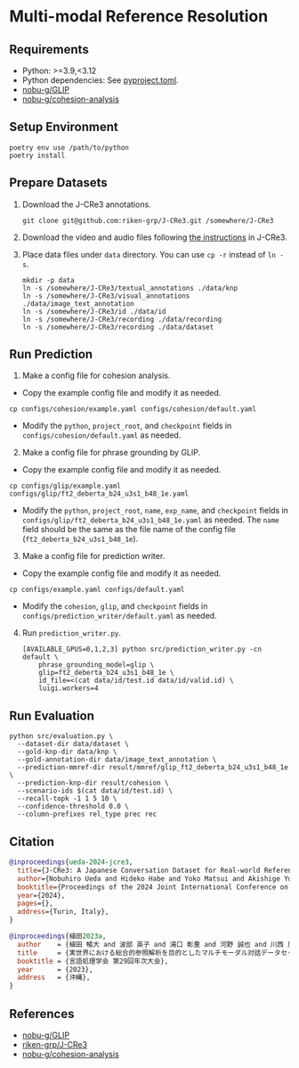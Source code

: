 # Multi-modal Reference Resolution

## Requirements

- Python: >=3.9,<3.12
- Python dependencies: See [pyproject.toml](./pyproject.toml).
- [nobu-g/GLIP](https://github.com/nobu-g/GLIP)
- [nobu-g/cohesion-analysis](https://github.com/nobu-g/cohesion-analysis)

## Setup Environment

```shell
poetry env use /path/to/python
poetry install
```

## Prepare Datasets

1. Download the J-CRe3 annotations.

    ```shell
    git clone git@github.com:riken-grp/J-CRe3.git /somewhere/J-CRe3
    ```

2. Download the video and audio files following [the instructions](https://github.com/riken-grp/J-CRe3?tab=readme-ov-file#video-and-audio-files) in J-CRe3.

3. Place data files under `data` directory. You can use `cp -r` instead of `ln -s`.

    ```shell
    mkdir -p data
    ln -s /somewhere/J-CRe3/textual_annotations ./data/knp
    ln -s /somewhere/J-CRe3/visual_annotations ./data/image_text_annotation
    ln -s /somewhere/J-CRe3/id ./data/id
    ln -s /somewhere/J-CRe3/recording ./data/recording
    ln -s /somewhere/J-CRe3/recording ./data/dataset
   ```

## Run Prediction

1. Make a config file for cohesion analysis.

  - Copy the example config file and modify it as needed.

   ```shell
   cp configs/cohesion/example.yaml configs/cohesion/default.yaml
   ```
   - Modify the `python`, `project_root`, and `checkpoint` fields in `configs/cohesion/default.yaml` as needed.

2. Make a config file for phrase grounding by GLIP.

  - Copy the example config file and modify it as needed.

   ```shell
   cp configs/glip/example.yaml configs/glip/ft2_deberta_b24_u3s1_b48_1e.yaml
   ```
   - Modify the `python`, `project_root`, `name`, `exp_name`, and `checkpoint` fields in `configs/glip/ft2_deberta_b24_u3s1_b48_1e.yaml` as needed.
     The `name` field should be the same as the file name of the config file (`ft2_deberta_b24_u3s1_b48_1e`).

3. Make a config file for prediction writer.

  - Copy the example config file and modify it as needed.

   ```shell
   cp configs/example.yaml configs/default.yaml
   ```
   - Modify the `cohesion`, `glip`, and `checkpoint` fields in `configs/prediction_writer/default.yaml` as needed.

4. Run `prediction_writer.py`.

   ```shell
   [AVAILABLE_GPUS=0,1,2,3] python src/prediction_writer.py -cn default \
       phrase_grounding_model=glip \
       glip=ft2_deberta_b24_u3s1_b48_1e \
       id_file=<(cat data/id/test.id data/id/valid.id) \
       luigi.workers=4
    ```

## Run Evaluation

```shell
python src/evaluation.py \
  --dataset-dir data/dataset \
  --gold-knp-dir data/knp \
  --gold-annotation-dir data/image_text_annotation \
  --prediction-mmref-dir result/mmref/glip_ft2_deberta_b24_u3s1_b48_1e \
  --prediction-knp-dir result/cohesion \
  --scenario-ids $(cat data/id/test.id) \
  --recall-topk -1 1 5 10 \
  --confidence-threshold 0.0 \
  --column-prefixes rel_type prec rec
```

## Citation

```bibtex
@inproceedings{ueda-2024-jcre3,
  title={J-CRe3: A Japanese Conversation Dataset for Real-world Reference Resolution},
  author={Nobuhiro Ueda and Hideko Habe and Yoko Matsui and Akishige Yuguchi and Seiya Kawano and Yasutomo Kawanishi and Sadao Kurohashi and Koichiro Yoshino},
  booktitle={Proceedings of the 2024 Joint International Conference on Computational Linguistics, Language Resources and Evaluation (LREC-COLING 2024)},
  year={2024},
  pages={},
  address={Turin, Italy},
}
```

```bibtex
@inproceedings{植田2023a,
  author    = {植田 暢大 and 波部 英子 and 湯口 彰重 and 河野 誠也 and 川西 康友 and 黒橋 禎夫 and 吉野 幸一郎},
  title     = {実世界における総合的参照解析を目的としたマルチモーダル対話データセットの構築},
  booktitle = {言語処理学会 第29回年次大会},
  year      = {2023},
  address   = {沖縄},
}
```

## References

- [nobu-g/GLIP](https://github.com/nobu-g/GLIP)
- [riken-grp/J-CRe3](https://github.com/riken-grp/J-CRe3)
- [nobu-g/cohesion-analysis](https://github.com/nobu-g/cohesion-analysis)
